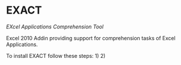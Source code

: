 # EXACT

*EXcel Applications Comprehension Tool*

Excel 2010 Addin providing support for comprehension tasks of Excel Applications.

To install EXACT follow these steps:
1)
2)
